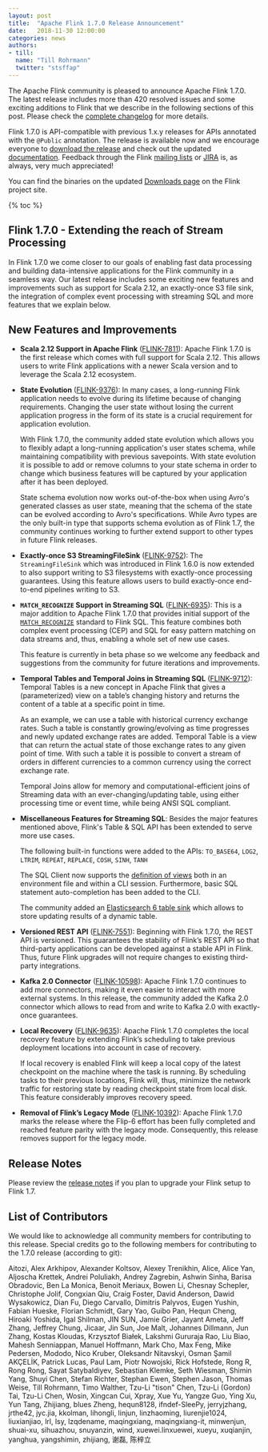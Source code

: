 ```yaml
---
layout: post
title:  "Apache Flink 1.7.0 Release Announcement"
date:   2018-11-30 12:00:00
categories: news
authors:
- till:
  name: "Till Rohrmann"
  twitter: "stsffap"
---
```


The Apache Flink community is pleased to announce Apache Flink 1.7.0. 
The latest release includes more than 420 resolved issues and some exciting additions to Flink that we describe in the following sections of this post. 
Please check the [complete changelog](https://issues.apache.org/jira/secure/ReleaseNote.jspa?projectId=12315522&version=12343585) for more details.


Flink 1.7.0 is API-compatible with previous 1.x.y releases for APIs annotated with the `@Public` annotation.
The release is available now and we encourage everyone to [download the release](http://flink.apache.org/downloads.html) and check out the updated [documentation](https://ci.apache.org/projects/flink/flink-docs-release-1.7/).
Feedback through the Flink [mailing lists](http://flink.apache.org/community.html#mailing-lists) or [JIRA](https://issues.apache.org/jira/projects/FLINK/summary) is, as always, very much appreciated!

You can find the binaries on the updated [Downloads page](http://flink.apache.org/downloads.html) on the Flink project site.

{% toc %}

## Flink 1.7.0 - Extending the reach of Stream Processing

In Flink 1.7.0 we come closer to our goals of enabling fast data processing and building data-intensive applications for the Flink community in a seamless way. 
Our latest release includes some exciting new features and improvements such as support for Scala 2.12, an exactly-once S3 file sink, the integration of complex event processing with streaming SQL and more features that we explain below.

## New Features and Improvements

* **Scala 2.12 Support in Apache Flink** ([FLINK-7811](https://issues.apache.org/jira/browse/FLINK-7811)):
  Apache Flink 1.7.0 is the first release which comes with full support for Scala 2.12. 
  This allows users to write Flink applications with a newer Scala version and to leverage the Scala 2.12 ecosystem.

* **State Evolution** ([FLINK-9376](https://issues.apache.org/jira/browse/FLINK-9376)):
  In many cases, a long-running Flink application needs to evolve during its lifetime because of changing requirements. 
  Changing the user state without losing the current application progress in the form of its state is a crucial requirement for application evolution.

  With Flink 1.7.0, the community added state evolution which allows you to flexibly adapt a long-running application's user states schema, while maintaining compatibility with previous savepoints. 
  With state evolution it is possible to add or remove columns to your state schema in order to change which business features will be captured by your application after it has been deployed.

  State schema evolution now works out-of-the-box when using Avro's generated classes as user state, meaning that the schema of the state can be evolved according to Avro's specifications. 
  While Avro types are the only built-in type that supports schema evolution as of Flink 1.7, the community continues working to further extend support to other types in future Flink releases.

* **Exactly-once S3 StreamingFileSink** ([FLINK-9752](https://issues.apache.org/jira/browse/FLINK-9752)):
  The `StreamingFileSink` which was introduced in Flink 1.6.0 is now extended to also support writing to S3 filesystems with exactly-once processing guarantees. 
  Using this feature allows users to build exactly-once end-to-end pipelines writing to S3.

* **`MATCH_RECOGNIZE` Support in Streaming SQL** ([FLINK-6935](https://issues.apache.org/jira/browse/FLINK-6935)):
  This is a major addition to Apache Flink 1.7.0 that provides initial support of the [`MATCH_RECOGNIZE`](https://ci.apache.org/projects/flink/flink-docs-release-1.7/dev/table/streaming/match_recognize.html) standard to Flink SQL. 
  This feature combines both complex event processing (CEP) and SQL for easy pattern matching on data streams and, thus, enabling a whole set of new use cases.

  This feature is currently in beta phase so we welcome any feedback and suggestions from the community for future iterations and improvements.

* **Temporal Tables and Temporal Joins in Streaming SQL** ([FLINK-9712](https://issues.apache.org/jira/browse/FLINK-9712)):
  Temporal Tables is a new concept in Apache Flink that gives a (parameterized) view on a table’s changing history and returns the content of a table at a specific point in time. 

  As an example, we can use a table with historical currency exchange rates. 
  Such a table is constantly growing/evolving as time progresses and newly updated exchange rates are added. 
  Temporal Table is a view that can return the actual state of those exchange rates to any given point of time. 
  With such a table it is possible to convert a stream of orders in different currencies to a common currency using the correct exchange rate.

  Temporal Joins allow for memory and computational-efficient joins of Streaming data with an ever-changing/updating table, using either processing time or event time, while being ANSI SQL compliant.

* **Miscellaneous Features for Streaming SQL**:
  Besides the major features mentioned above, Flink's Table & SQL API has been extended to serve more use cases.

  The following built-in functions were added to the APIs: `TO_BASE64`, `LOG2`, `LTRIM`, `REPEAT`, `REPLACE`, `COSH`, `SINH`, `TANH`

  The SQL Client now supports the [definition of views](https://ci.apache.org/projects/flink/flink-docs-release-1.7/dev/table/sqlClient.html#sql-views) both in an environment file and within a CLI session. 
  Furthermore, basic SQL statement auto-completion has been added to the CLI.

  The community added an [Elasticsearch 6 table sink](https://ci.apache.org/projects/flink/flink-docs-release-1.7/dev/table/connect.html#elasticsearch-connector) which allows to store updating results of a dynamic table.

* **Versioned REST API** ([FLINK-7551](https://issues.apache.org/jira/browse/FLINK-7551)):
  Beginning with Flink 1.7.0, the REST API is versioned. 
  This guarantees the stability of Flink’s REST API so that third-party applications can be developed against a stable API in Flink. 
  Thus, future Flink upgrades will not require changes to existing third-party integrations.

* **Kafka 2.0 Connector** ([FLINK-10598](https://issues.apache.org/jira/browse/FLINK-10598)):
  Apache Flink 1.7.0 continues to add more connectors, making it even easier to interact with more external systems. 
  In this release, the community added the Kafka 2.0 connector which allows to read from and write to Kafka 2.0 with exactly-once guarantees.

* **Local Recovery** ([FLINK-9635](https://issues.apache.org/jira/browse/FLINK-9635)):
  Apache Flink 1.7.0 completes the local recovery feature by extending Flink’s scheduling to take previous deployment locations into account in case of recovery. 

  If local recovery is enabled Flink will keep a local copy of the latest checkpoint on the machine where the task is running. 
  By scheduling tasks to their previous locations, Flink will, thus, minimize the network traffic for restoring state by reading checkpoint state from local disk. 
  This feature considerably improves recovery speed.

* **Removal of Flink’s Legacy Mode** ([FLINK-10392](https://issues.apache.org/jira/browse/FLINK-10392)):
  Apache Flink 1.7.0 marks the release where the Flip-6 effort has been fully completed and reached feature parity with the legacy mode. 
  Consequently, this release removes support for the legacy mode.

## Release Notes

Please review the [release notes](https://ci.apache.org/projects/flink/flink-docs-release-1.7/release-notes/flink-1.7.html) if you plan to upgrade your Flink setup to Flink 1.7.

## List of Contributors

We would like to acknowledge all community members for contributing to this release. 
Special credits go to the following members for contributing to the 1.7.0 release (according to git): 

Aitozi, Alex Arkhipov, Alexander Koltsov, Alexey Trenikhin, Alice, Alice Yan, Aljoscha Krettek, Andrei Poluliakh, Andrey Zagrebin, Ashwin Sinha, Barisa Obradovic, Ben La Monica, Benoit Meriaux, Bowen Li, Chesnay Schepler, Christophe Jolif, Congxian Qiu, Craig Foster, David Anderson, Dawid Wysakowicz, Dian Fu, Diego Carvallo, Dimitris Palyvos, Eugen Yushin, Fabian Hueske, Florian Schmidt, Gary Yao, Guibo Pan, Hequn Cheng, Hiroaki Yoshida, Igal Shilman, JIN SUN, Jamie Grier, Jayant Ameta, Jeff Zhang, Jeffrey Chung, Jicaar, Jin Sun, Joe Malt, Johannes Dillmann, Jun Zhang, Kostas Kloudas, Krzysztof Białek, Lakshmi Gururaja Rao, Liu Biao, Mahesh Senniappan, Manuel Hoffmann, Mark Cho, Max Feng, Mike Pedersen, Mododo, Nico Kruber, Oleksandr Nitavskyi, Osman Şamil AKÇELİK, Patrick Lucas, Paul Lam, Piotr Nowojski, Rick Hofstede, Rong R, Rong Rong, Sayat Satybaldiyev, Sebastian Klemke, Seth Wiesman, Shimin Yang, Shuyi Chen, Stefan Richter, Stephan Ewen, Stephen Jason, Thomas Weise, Till Rohrmann, Timo Walther, Tzu-Li "tison" Chen, Tzu-Li (Gordon) Tai, Tzu-Li Chen, Wosin, Xingcan Cui, Xpray, Xue Yu, Yangze Guo, Ying Xu, Yun Tang, Zhijiang, blues Zheng, hequn8128, ifndef-SleePy, jerryjzhang, jrthe42, jyc.jia, kkolman, lihongli, linjun, linzhaoming, liurenjie1024, liuxianjiao, lrl, lsy, lzqdename, maqingxiang, maqingxiang-it, minwenjun, shuai-xu, sihuazhou, snuyanzin, wind, xuewei.linxuewei, xueyu, xuqianjin, yanghua, yangshimin, zhijiang, 谢磊, 陈梓立
